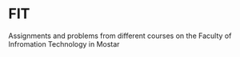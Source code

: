 # FIT
Assignments and problems from different courses on the Faculty of Infromation Technology in Mostar
